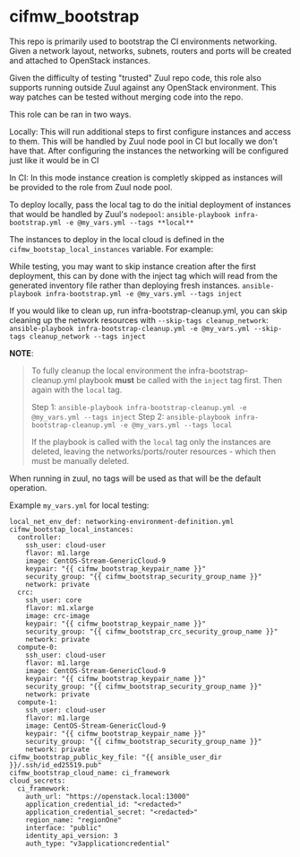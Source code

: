 # cifmw_bootstrap

This repo is primarily used to bootstrap the CI environments networking. Given a network layout, networks, subnets, routers and ports will be created and attached to OpenStack instances.

Given the difficulty of testing "trusted" Zuul repo code, this role also supports running outside Zuul against any OpenStack environment. This way patches can be tested without merging code into the repo.

This role can be ran in two ways.

Locally: This will run additional steps to first configure instances and access to them. This will be handled by Zuul node pool in CI but locally we don't have that. After configuring the instances the networking will be configured just like it would be in CI

In CI: In this mode instance creation is completly skipped as instances will be provided to the role from Zuul node pool.

To deploy locally, pass the local tag to do the initial deployment of instances that would be handled by Zuul's `nodepool`:
`ansible-playbook infra-bootstrap.yml -e @my_vars.yml --tags **local**`

The instances to deploy in the local cloud is defined in the `cifmw_bootstap_local_instances` variable. For example:

While testing, you may want to skip instance creation after the first deployment, this can by done with the inject tag which will read from the generated inventory file rather than deploying fresh instances.
`ansible-playbook infra-bootstrap.yml -e @my_vars.yml --tags inject`

If you would like to clean up, run infra-bootstrap-cleanup.yml, you can skip cleaning up the network resources with `--skip-tags cleanup_network`:
`ansible-playbook infra-bootstrap-cleanup.yml -e @my_vars.yml --skip-tags cleanup_network --tags inject`

**NOTE**:
> To fully cleanup the local environment the infra-bootstrap-cleanup.yml playbook **must** be called with the `inject` tag first. Then again with the `local` tag. 
> 
> Step 1: `ansible-playbook infra-bootstrap-cleanup.yml -e @my_vars.yml --tags inject`
> Step 2: `ansible-playbook infra-bootstrap-cleanup.yml -e @my_vars.yml --tags local`
> 
> If the playbook is called with the `local` tag only the instances are deleted, leaving the networks/ports/router resources - which then must be manually deleted.


When running in zuul, no tags will be used as that will be the default operation.

Example `my_vars.yml` for local testing:
```
local_net_env_def: networking-environment-definition.yml
cifmw_bootstap_local_instances:
  controller:
    ssh_user: cloud-user
    flavor: m1.large
    image: CentOS-Stream-GenericCloud-9
    keypair: "{{ cifmw_bootstrap_keypair_name }}"
    security_group: "{{ cifmw_bootstrap_security_group_name }}"
    network: private
  crc:
    ssh_user: core
    flavor: m1.xlarge
    image: crc-image
    keypair: "{{ cifmw_bootstrap_keypair_name }}"
    security_group: "{{ cifmw_bootstrap_crc_security_group_name }}"
    network: private
  compute-0:
    ssh_user: cloud-user
    flavor: m1.large
    image: CentOS-Stream-GenericCloud-9
    keypair: "{{ cifmw_bootstrap_keypair_name }}"
    security_group: "{{ cifmw_bootstrap_security_group_name }}"
    network: private
  compute-1:
    ssh_user: cloud-user
    flavor: m1.large
    image: CentOS-Stream-GenericCloud-9
    keypair: "{{ cifmw_bootstrap_keypair_name }}"
    security_group: "{{ cifmw_bootstrap_security_group_name }}"
    network: private
cifmw_bootstrap_public_key_file: "{{ ansible_user_dir }}/.ssh/id_ed25519.pub"
cifmw_bootstrap_cloud_name: ci_framework
cloud_secrets:
  ci_framework:
    auth_url: "https://openstack.local:13000"
    application_credential_id: "<redacted>"
    application_credential_secret: "<redacted>"
    region_name: "regionOne"
    interface: "public"
    identity_api_version: 3
    auth_type: "v3applicationcredential"
```
